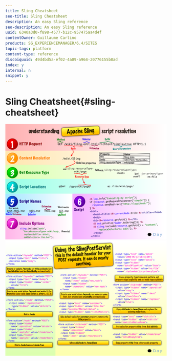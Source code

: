 ```yaml
---
title: Sling Cheatsheet
seo-title: Sling Cheatsheet
description: An easy Sling reference
seo-description: An easy Sling reference
uuid: 6340a3d0-f898-4577-b12c-957475aa4d4f
contentOwner: Guillaume Carlino
products: SG_EXPERIENCEMANAGER/6.4/SITES
topic-tags: platform
content-type: reference
discoiquuid: 49d4bd5a-ef02-4a09-a964-20776155b8ad
index: y
internal: n
snippet: y
---
```


# Sling Cheatsheet{#sling-cheatsheet}

 ![](assets/chlimage_1-97.png) ![](assets/chlimage_1-98.png)

